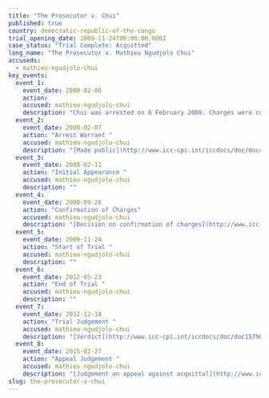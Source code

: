 ```yaml
---
title: "The Prosecutor v. Chui"
published: true
country: democratic-republic-of-the-congo
trial_opening_date: 2009-11-24T00:00:00.000Z
case_status: "Trial Complete: Acquitted"
long_name: "The Prosecutor v. Mathieu Ngudjolo Chui​"
accuseds:
  - mathieu-ngudjolo-chui
key_events:
  event_1:
    event_date: 2008-02-06
    action:
    accused: mathieu-ngudjolo-chui
    description: "Chui was arrested on 6 February 2008. Charges were confirmed against him on September 26, 2008. The Appeals Chamber confirmed Trial Chamber II’s decision of December 18, 2012 acquitting Chui of charges of crimes against humanity on February 27, 2015."
  event_2:
    event_date: 2008-02-07
    action: "Arrest Warrant "
    accused: mathieu-ngudjolo-chui
    description: "[Made public](http://www.icc-cpi.int/iccdocs/doc/doc453054.PDF)"
  event_3:
    event_date: 2008-02-11
    action: "Initial Appearance "
    accused: mathieu-ngudjolo-chui
    description: ""
  event_4:
    event_date: 2008-09-26
    action: "Confirmation of Charges"
    accused: mathieu-ngudjolo-chui
    description: "[Decision on confirmation of charges](http://www.icc-cpi.int/iccdocs/doc/doc571253.pdf)"
  event_5:
    event_date: 2009-11-24
    action: "Start of Trial "
    accused: mathieu-ngudjolo-chui
    description: ""
  event_6:
    event_date: 2012-05-23
    action: "End of Trial "
    accused: mathieu-ngudjolo-chui
    description: ""
  event_7:
    event_date: 2012-12-18
    action: "Trial Judgement "
    accused: mathieu-ngudjolo-chui
    description: "[Verdict](http://www.icc-cpi.int/iccdocs/doc/doc1579080.pdf)"
  event_8:
    event_date: 2015-02-27
    action: "Appeal Judgement "
    accused: mathieu-ngudjolo-chui
    description: "[Judgement on appeal against acquittal](http://www.icc-cpi.int/iccdocs/doc/doc1957802.pdf)"
slug: the-prosecutor-v-chui
---
```

